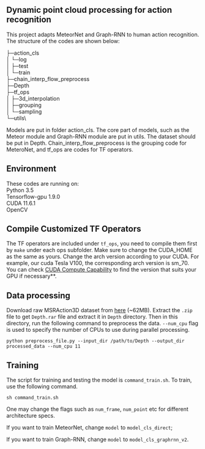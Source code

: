 ## Dynamic point cloud processing for action recognition

This project adapts MeteorNet and Graph-RNN to human action recognition. The structure of the codes are shown below:

├─action_cls\
│  └─log\
│      ├─test\
│      └─train\
├─chain_interp_flow_preprocess\
├─Depth\
├─tf_ops\
│  ├─3d_interpolation\
│  ├─grouping\
│  └─sampling\
└─utils\

Models are put in folder action_cls. The core part of models, such as the Meteor module and Graph-RNN module are put in utils. The dataset should be put in Depth. Chain_interp_flow_preprocess is the grouping code for MeteroNet, and tf_ops are codes for TF operators.

## Environment
These codes are running on:\
Python 3.5\
Tensorflow-gpu 1.9.0\
CUDA 11.6.1\
OpenCV

## Compile Customized TF Operators
The TF operators are included under `tf_ops`, you need to compile them first by `make` under each ops subfolder. Make sure to change the CUDA_HOME as the same as yours. Change the arch version according to your CUDA. For example, our cuda Tesla V100, the corresponding arch version is sm_70. You can check <a href="https://en.wikipedia.org/wiki/CUDA#GPUs_supported">CUDA Compute Capability</a> to find the version that suits your GPU if necessary**.

## Data processing

Download raw MSRAction3D dataset from <a href="https://drive.google.com/file/d/1djwAK3oZTAIFbCz531eClxINmsZgGO_H/view?usp=sharing">here</a> (~62MB). Extract the `.zip` file to get `Depth.rar` file and extract it in `Depth` directory. Then in this directory, run the following command to preprocess the data. `--num_cpu` flag is used to specify the number of CPUs to use during parallel processing.

```
python preprocess_file.py --input_dir /path/to/Depth --output_dir processed_data --num_cpu 11
```

## Training

The script for training and testing the model is `command_train.sh`. To train, use the following command.

```
sh command_train.sh
```

One may change the flags such as `num_frame`, `num_point` etc for different architecture specs.

If you want to train MeteorNet, change `model` to `model_cls_direct`;

If you want to train Graph-RNN, change `model` to `model_cls_graphrnn_v2`.



